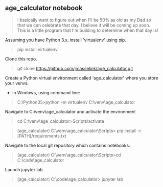 ## age_calculator notebook
>I basically want to figure out when I'll be 50% as old as my Dad so that we can celebrate that day. I believe it will be coming up soon.
This is a little program that I'm building to determine when that day is!

Assuming you have Python 3.x, install 'virtualenv' using pip.
> pip install virtualenv

Clone this repo.
> git clone https://github.com/jmasselink/age_calculator.git

Create a Python virtual environment called 'age_calculator' where you store your venvs.
 - in Windows, using command line:
>  C:\Python35>python -m virtualenv C:\venv\age_calculator

Navigate to C:\venv\age_calculator and activate the environment
> cd C:\venv\age_calculator>Scripts\activate

> (age_calculator) C:\venv\age_calculator\Scripts> pip install -r [PATH]/requirements.txt

Navigate to the local git repository which contains notebooks:
> (age_calculator) C:\venv\age_calculator\Scripts>cd C:\code\age_calculator

Launch jupyter lab
> (age_calculator) C:\code\age_calculator> jupyter lab
